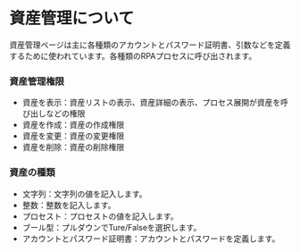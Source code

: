 # 資産管理について
資産管理ページは主に各種類のアカウントとパスワード証明書、引数などを定義するために使われています。各種類のRPAプロセスに呼び出されます。

### 資産管理権限
- 資産を表示：資産リストの表示、資産詳細の表示、プロセス展開が資産を呼び出しなどの権限
- 資産を作成：資産の作成権限
- 資産を変更：資産の変更権限
- 資産を削除：資産の削除権限

### 資産の種類
- 文字列：文字列の値を記入します。
- 整数：整数を記入します。
- プロセスト：プロセストの値を記入します。
- ブール型：プルダウンでTure/Falseを選択します。
- アカウントとパスワード証明書：アカウントとパスワードを定義します。
